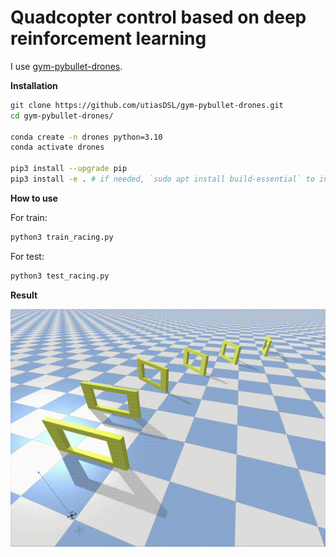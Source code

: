 # Quadcopter control based on deep reinforcement learning
I use [gym-pybullet-drones](https://github.com/utiasDSL/gym-pybullet-drones/).

**Installation**
```sh
git clone https://github.com/utiasDSL/gym-pybullet-drones.git
cd gym-pybullet-drones/

conda create -n drones python=3.10
conda activate drones

pip3 install --upgrade pip
pip3 install -e . # if needed, `sudo apt install build-essential` to install `gcc` and build `pybullet`

```

**How to use**

For train:
```sh
python3 train_racing.py
```
For test:
```sh
python3 test_racing.py
```

**Result**

![Demonstration](./video.gif)
